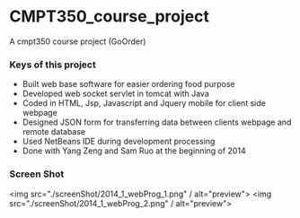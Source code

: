 # CMPT350_course_project
A cmpt350 course project (GoOrder)

### Keys of this project

* Built web base software for easier ordering food purpose
* Developed web socket servlet in tomcat with Java
* Coded in HTML, Jsp, Javascript and Jquery mobile for client side webpage
* Designed JSON form for transferring data between clients webpage and remote database
* Used NetBeans IDE during development processing
* Done with Yang Zeng and Sam Ruo at the beginning of 2014

### Screen Shot

<img src="./screenShot/2014_1_webProg_1.png" / alt="preview">
<img src="./screenShot/2014_1_webProg_2.png" / alt="preview">
